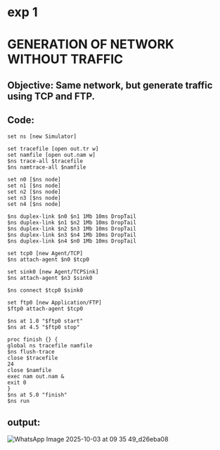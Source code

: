 # exp 1
# GENERATION OF  NETWORK WITHOUT TRAFFIC 
## Objective: Same network, but generate traffic using TCP and FTP. 
## Code: 
```
set ns [new Simulator] 

set tracefile [open out.tr w] 
set namfile [open out.nam w] 
$ns trace-all $tracefile 
$ns namtrace-all $namfile 

set n0 [$ns node] 
set n1 [$ns node] 
set n2 [$ns node] 
set n3 [$ns node] 
set n4 [$ns node] 

$ns duplex-link $n0 $n1 1Mb 10ms DropTail 
$ns duplex-link $n1 $n2 1Mb 10ms DropTail 
$ns duplex-link $n2 $n3 1Mb 10ms DropTail 
$ns duplex-link $n3 $n4 1Mb 10ms DropTail 
$ns duplex-link $n4 $n0 1Mb 10ms DropTail 

set tcp0 [new Agent/TCP] 
$ns attach-agent $n0 $tcp0 
 
set sink0 [new Agent/TCPSink] 
$ns attach-agent $n3 $sink0 

$ns connect $tcp0 $sink0 

set ftp0 [new Application/FTP] 
$ftp0 attach-agent $tcp0 

$ns at 1.0 "$ftp0 start" 
$ns at 4.5 "$ftp0 stop" 
 
proc finish {} { 
global ns tracefile namfile 
$ns flush-trace 
close $tracefile 
24 
close $namfile 
exec nam out.nam & 
exit 0 
} 
$ns at 5.0 "finish" 
$ns run
```
## output:
![WhatsApp Image 2025-10-03 at 09 35 49_d26eba08](https://github.com/user-attachments/assets/39f16479-959e-46a8-86d1-4206cd32060a)


